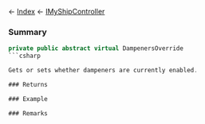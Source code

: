 ← [Index](Api-Index) ← [IMyShipController](Sandbox.ModAPI.Ingame.IMyShipController)

### Summary

```csharp
private public abstract virtual DampenersOverride
```csharp

Gets or sets whether dampeners are currently enabled.

### Returns

### Example

### Remarks

